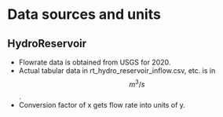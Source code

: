 # Data sources and units
 
## HydroReservoir

- Flowrate data is obtained from USGS for 2020.
- Actual tabular data in rt_hydro_reservoir_inflow.csv, etc. is in $$m^3/s$$. 
- Conversion factor of x gets flow rate into units of y.